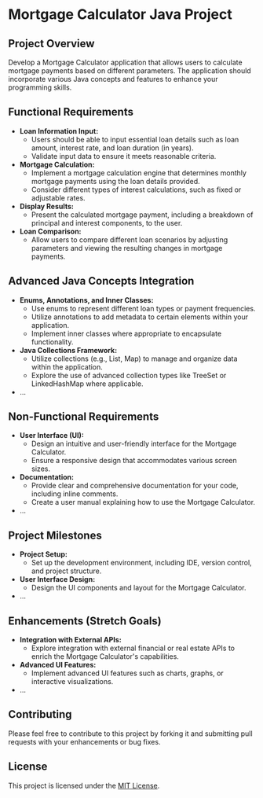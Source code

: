 # Mortgage Calculator Java Project

## Project Overview
Develop a Mortgage Calculator application that allows users to calculate mortgage payments based on different parameters. The application should incorporate various Java concepts and features to enhance your programming skills.

## Functional Requirements
- **Loan Information Input:**
    - Users should be able to input essential loan details such as loan amount, interest rate, and loan duration (in years).
    - Validate input data to ensure it meets reasonable criteria.
- **Mortgage Calculation:**
    - Implement a mortgage calculation engine that determines monthly mortgage payments using the loan details provided.
    - Consider different types of interest calculations, such as fixed or adjustable rates.
- **Display Results:**
    - Present the calculated mortgage payment, including a breakdown of principal and interest components, to the user.
- **Loan Comparison:**
    - Allow users to compare different loan scenarios by adjusting parameters and viewing the resulting changes in mortgage payments.

## Advanced Java Concepts Integration
- **Enums, Annotations, and Inner Classes:**
    - Use enums to represent different loan types or payment frequencies.
    - Utilize annotations to add metadata to certain elements within your application.
    - Implement inner classes where appropriate to encapsulate functionality.
- **Java Collections Framework:**
    - Utilize collections (e.g., List, Map) to manage and organize data within the application.
    - Explore the use of advanced collection types like TreeSet or LinkedHashMap where applicable.
- ...

## Non-Functional Requirements
- **User Interface (UI):**
    - Design an intuitive and user-friendly interface for the Mortgage Calculator.
    - Ensure a responsive design that accommodates various screen sizes.
- **Documentation:**
    - Provide clear and comprehensive documentation for your code, including inline comments.
    - Create a user manual explaining how to use the Mortgage Calculator.
- ...

## Project Milestones
- **Project Setup:**
    - Set up the development environment, including IDE, version control, and project structure.
- **User Interface Design:**
    - Design the UI components and layout for the Mortgage Calculator.
- ...

## Enhancements (Stretch Goals)
- **Integration with External APIs:**
    - Explore integration with external financial or real estate APIs to enrich the Mortgage Calculator's capabilities.
- **Advanced UI Features:**
    - Implement advanced UI features such as charts, graphs, or interactive visualizations.
- ...

## Contributing
Please feel free to contribute to this project by forking it and submitting pull requests with your enhancements or bug fixes.

## License
This project is licensed under the [MIT License](LICENSE).

